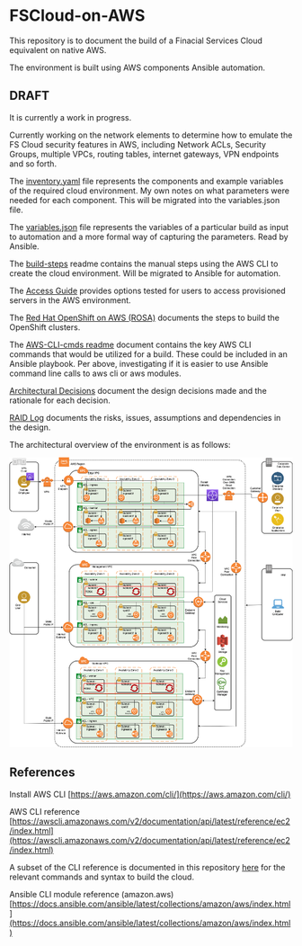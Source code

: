 # FSCloud-on-AWS
 This repository is to document the build of a Finacial Services Cloud equivalent on native AWS.

 The environment is built using AWS components Ansible automation.

 ## DRAFT
 It is currently a work in progress.

 Currently working on the network elements to determine how to emulate the FS Cloud security features in AWS, including Network ACLs, Security Groups, multiple VPCs, routing tables, internet gateways, VPN endpoints and so forth.

 The [inventory.yaml](inventory.yaml) file represents the components and example variables of the required cloud environment. My own notes on what parameters were needed for each component. This will be migrated into the variables.json file.

 The [variables.json](variables.json) file represents the variables of a particular build as input to automation and a more formal way of capturing the parameters. Read by Ansible.

 The [build-steps](build-steps.md) readme contains the manual steps using the AWS CLI to create the cloud environment. Will be migrated to Ansible for automation.

 The [Access Guide](access-options.md) provides options tested for users to access provisioned servers in the AWS environment.

 The [Red Hat OpenShift on AWS (ROSA)](ROSA-cluster.md) documents the steps to build the OpenShift clusters. 

 The [AWS-CLI-cmds readme](AWS-CLI-cmds.md) document contains the key AWS CLI commands that would be utilized for a build. These could be included in an Ansible playbook. Per above, investigating if it is easier to use Ansible command line calls to aws cli or aws modules.

 [Architectural Decisions](ADs.md) document the design decisions made and the rationale for each decision.

 [RAID Log](RAID_Log.md) documents the risks, issues, assumptions and dependencies in the design.

 The architectural overview of the environment is as follows:

![Architecture Overview](./static/FS-Cloud-on-AWS.png)

## References

Install AWS CLI [https://aws.amazon.com/cli/](https://aws.amazon.com/cli/)

AWS CLI reference [https://awscli.amazonaws.com/v2/documentation/api/latest/reference/ec2/index.html](https://awscli.amazonaws.com/v2/documentation/api/latest/reference/ec2/index.html)

A subset of the CLI reference is documented in this repository [here](AWS-CLI-cmds.md) for the relevant commands and syntax to build the cloud.

Ansible CLI module reference (amazon.aws) [https://docs.ansible.com/ansible/latest/collections/amazon/aws/index.html](https://docs.ansible.com/ansible/latest/collections/amazon/aws/index.html)
